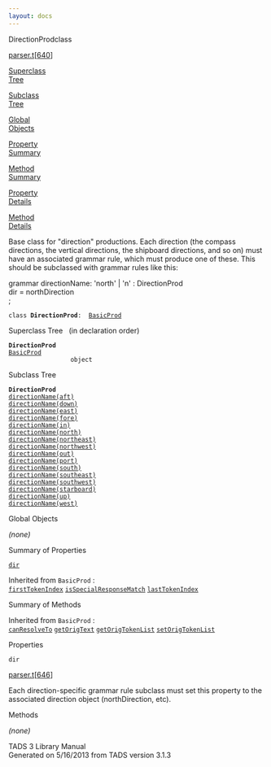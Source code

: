 ```yaml
---
layout: docs
---
```

<span class="title">DirectionProd</span><span class="type">class</span>

[parser.t](../file/parser.t.html)\[[640](../source/parser.t.html#640)\]

[Superclass  
Tree](#_SuperClassTree_)

[Subclass  
Tree](#_SubClassTree_)

[Global  
Objects](#_ObjectSummary_)

[Property  
Summary](#_PropSummary_)

[Method  
Summary](#_MethodSummary_)

[Property  
Details](#_Properties_)

[Method  
Details](#_Methods_)



Base class for "direction" productions. Each direction (the compass
directions, the vertical directions, the shipboard directions, and so
on) must have an associated grammar rule, which must produce one of
these. This should be subclassed with grammar rules like this:

grammar directionName: 'north' \| 'n' : DirectionProd  
dir = northDirection  
;

`class `**`DirectionProd`**` :   `[`BasicProd`](../object/BasicProd.html)



<span id="_SuperClassTree_"></span>



<span class="hdln">Superclass Tree</span>   (in declaration order)



**`DirectionProd`**  
[`BasicProd`](../object/BasicProd.html)  
`                 object`  
<span id="_SubClassTree_"></span>



<span class="hdln">Subclass Tree</span>  



**`DirectionProd`**  
[`directionName(aft)`](../object/directionName(aft).html)  
[`directionName(down)`](../object/directionName(down).html)  
[`directionName(east)`](../object/directionName(east).html)  
[`directionName(fore)`](../object/directionName(fore).html)  
[`directionName(in)`](../object/directionName(in).html)  
[`directionName(north)`](../object/directionName(north).html)  
[`directionName(northeast)`](../object/directionName(northeast).html)  
[`directionName(northwest)`](../object/directionName(northwest).html)  
[`directionName(out)`](../object/directionName(out).html)  
[`directionName(port)`](../object/directionName(port).html)  
[`directionName(south)`](../object/directionName(south).html)  
[`directionName(southeast)`](../object/directionName(southeast).html)  
[`directionName(southwest)`](../object/directionName(southwest).html)  
[`directionName(starboard)`](../object/directionName(starboard).html)  
[`directionName(up)`](../object/directionName(up).html)  
[`directionName(west)`](../object/directionName(west).html)  
<span id="_ObjectSummary_"></span>



<span class="hdln">Global Objects</span>  



*(none)* <span id="_PropSummary_"></span>



<span class="hdln">Summary of Properties</span>  



[`dir`](#dir)

Inherited from `BasicProd` :  
[`firstTokenIndex`](../object/BasicProd.html#firstTokenIndex) [`isSpecialResponseMatch`](../object/BasicProd.html#isSpecialResponseMatch) [`lastTokenIndex`](../object/BasicProd.html#lastTokenIndex)

<span id="_MethodSummary_"></span>



<span class="hdln">Summary of Methods</span>  





Inherited from `BasicProd` :  
[`canResolveTo`](../object/BasicProd.html#canResolveTo) [`getOrigText`](../object/BasicProd.html#getOrigText) [`getOrigTokenList`](../object/BasicProd.html#getOrigTokenList) [`setOrigTokenList`](../object/BasicProd.html#setOrigTokenList)

<span id="_Properties_"></span>



<span class="hdln">Properties</span>  



<span id="dir"></span>

`dir`

[parser.t](../file/parser.t.html)\[[646](../source/parser.t.html#646)\]



Each direction-specific grammar rule subclass must set this property to
the associated direction object (northDirection, etc).



<span id="_Methods_"></span>



<span class="hdln">Methods</span>  



*(none)*



TADS 3 Library Manual  
Generated on 5/16/2013 from TADS version 3.1.3


